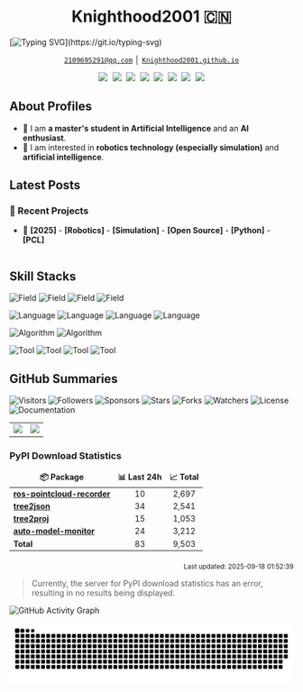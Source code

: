 <!-- Title -->
<h1 align="center" title="Welcome to my github homepage~ :)">Knighthood2001 🇨🇳</h1>

[![Typing SVG](https://readme-typing-svg.demolab.com?font=Fira+Code&pause=1000&vCenter=true&width=435&lines=Hey%F0%9F%91%8B%2C+I'm+Knighthood2001.;An+Open+Source+Contributor.)](https://git.io/typing-svg)

<!-- Contacts -->
<p align="center">
    <a href="2109695291@qq.com" title="Email Address"><code>2109695291@qq.com</code></a> │ <a href="https://Knighthood2001.github.io" title="GitHub Pages"><code>Knighthood2001.github.io</code></a>
</p>

<!-- Socials -->
<p align="center">
    <kbd>
        <a href="https://github.com/Knighthood2001" title="Knighthood2001"><img src="https://img.shields.io/badge/-Knighthood2001-2057B6?style=flat&logo=Linkedin&logoColor=white" /></a>
        <a href="https://github.com/Knighthood2001" title="Knighthood2001"><img src="https://img.shields.io/badge/-Knighthood2001-000000?style=flat&logo=X&logoColor=white" /></a>
        <a href="https://github.com/Knighthood2001" title="Knighthood2001"><img src="https://img.shields.io/badge/-Knighthood2001-F9CF38?style=flat&logo=Huggingface&logoColor=white" /></a>
        <a href="https://github.com/Knighthood2001" title="Knighthood2001"><img src="https://img.shields.io/badge/-Knighthood2001-E67D2E?style=flat&logo=Stackoverflow&logoColor=white" /></a>
        <a href="https://github.com/Knighthood2001" title="Knighthood2001"><img src="https://img.shields.io/badge/-Knighthood2001-EF4E1A?style=flat&logo=Reddit&logoColor=white" /></a>
        <a href="https://github.com/Knighthood2001" title="Knighthood2001"><img src="https://img.shields.io/badge/-Knighthood2001-1953DC?style=flat&logo=Zhihu&logoColor=white" /></a>
        <a href="https://github.com/Knighthood2001" title="Knighthood2001"><img src="https://img.shields.io/badge/-Knighthood2001-EE0000?style=flat&logo=Youtube&logoColor=white" /></a>
        <a href="https://github.com/Knighthood2001" title="Knighthood2001"><img src="https://img.shields.io/badge/-Knighthood2001-F0648C?style=flat&logo=Bilibili&logoColor=white" /></a>
    </kbd>
</p>

## About Profiles

- 👀 I am **a master's student in Artificial Intelligence** and an **AI enthusiast**. 
- 👋 I am interested in **robotics technology (especially simulation)** and **artificial intelligence**.


## Latest Posts

<table width="960px">
<tr>


### 💼 Recent Projects
<!-- Recent-Project-List:Start -->
- 📌 **[2025]** - **[Robotics]** - **[Simulation]** - **[Open Source]** - **[Python]** - **[PCL]**
<!-- Recent-Project-List:End -->


</tr>
</table>

## Skill Stacks

![Field](https://img.shields.io/badge/Field-Robotics-red)
![Field](https://img.shields.io/badge/Field-AI-red)
![Field](https://img.shields.io/badge/Field-Robot_Learning-red)
![Field](https://img.shields.io/badge/Field-Metaverse-red)

![Language](https://img.shields.io/badge/Language-C-yellow)
![Language](https://img.shields.io/badge/Language-C++-yellow)
![Language](https://img.shields.io/badge/Language-Python-yellow)
![Language](https://img.shields.io/badge/Language-Javascript-yellow)


![Algorithm](https://img.shields.io/badge/Algorithm-OpenCV-brightgreen)
![Algorithm](https://img.shields.io/badge/Algorithm-PCL-brightgreen)

![Tool](https://img.shields.io/badge/Tool-Git-blue)
![Tool](https://img.shields.io/badge/Tool-PyTorch-blue)
![Tool](https://img.shields.io/badge/Tool-ROS-blue)
![Tool](https://img.shields.io/badge/Tool-MuJoCo-blue)

## GitHub Summaries

![Visitors](https://komarev.com/ghpvc/?username=Knighthood2001&label=Visitors&style=default)
![Followers](https://img.shields.io/github/followers/Knighthood2001?label=Followers&style=default)
![Sponsors](https://img.shields.io/github/sponsors/Knighthood2001?label=Sponsors&style=default)
![Stars](https://img.shields.io/github/stars/Knighthood2001?label=Stars&style=default)
![Forks](https://img.shields.io/github/forks/Knighthood2001/Knighthood2001?label=Forks&style=default)
![Watchers](https://img.shields.io/github/watchers/Knighthood2001/Knighthood2001?label=Watchers&style=default)
![License](https://img.shields.io/badge/License-Apache_2.0-brightgreen)
![Documentation](https://img.shields.io/badge/Documentation-Yes-brightgreen)



<!-- ![GitHub Stats](https://github-readme-stats.vercel.app/api?username=Knighthood2001&theme=vue&show_icons=true&hide_border=true)
![GitHub Top Langs](https://github-readme-stats.vercel.app/api/top-langs/?username=Knighthood2001&langs_count=10&theme=vue&layout=compact&hide_border=true) -->

<table>
  <tbody>
    <tr>
      <td>
        <picture>
          <source media="(prefers-color-scheme: dark)" srcset="https://github-readme-stats.vercel.app/api?username=Knighthood2001&theme=vue-dark&show_icons=true&hide_border=true">
          <source media="(prefers-color-scheme: light)" srcset="https://github-readme-stats.vercel.app/api?username=Knighthood2001&theme=vue&show_icons=true&hide_border=true">
          <img src="https://github-readme-stats.vercel.app/api?username=Knighthood2001&theme=vue&show_icons=true&hide_border=true">
        </picture>
      </td>
      <td>
        <picture>
          <source media="(prefers-color-scheme: dark)" srcset="https://github-readme-stats.vercel.app/api/top-langs/?username=Knighthood2001&langs_count=10&theme=vue-dark&layout=compact&hide_border=true">
          <source media="(prefers-color-scheme: light)" srcset="https://github-readme-stats.vercel.app/api/top-langs/?username=Knighthood2001&langs_count=10&theme=vue&layout=compact&hide_border=true">
          <img src="https://github-readme-stats.vercel.app/api/top-langs/?username=Knighthood2001&langs_count=10&theme=vue&layout=compact&hide_border=true">
        </picture>
      </td>
    </tr>
  </tbody>
</table>

<!-- PYPI_STATS:Start -->

<h3>PyPI Download Statistics</h3>
<table>
  <thead align="center">
    <tr border: none;>
      <td><b>📦 Package</b></td>
      <td><b>📊 Last 24h</b></td>
      <td><b>📈 Total</b></td>
    </tr>
  </thead>
  <tbody>
    <tr>
      <td><a href="https://pypi.org/project/ros-pointcloud-recorder/"><b>ros-pointcloud-recorder</b></a></td>
      <td align="center">10</td>
      <td align="center">2,697</td>
    </tr>
    <tr>
      <td><a href="https://pypi.org/project/tree2json/"><b>tree2json</b></a></td>
      <td align="center">34</td>
      <td align="center">2,541</td>
    </tr>
    <tr>
      <td><a href="https://pypi.org/project/tree2proj/"><b>tree2proj</b></a></td>
      <td align="center">15</td>
      <td align="center">1,053</td>
    </tr>
    <tr>
      <td><a href="https://pypi.org/project/auto-model-monitor/"><b>auto-model-monitor</b></a></td>
      <td align="center">24</td>
      <td align="center">3,212</td>
    </tr>
    <tr>
      <td><b>Total</b></td>
      <td align="center">83</td>
      <td align="center">9,503</td>
    </tr>
  </tbody>
</table>
<p align="right"><sub>Last updated: 2025-09-18 01:52:39</sub></p>

<!-- PYPI_STATS:End -->

> Currently, the server for PyPI download statistics has an error, resulting in no results being displayed.


![GitHub Activity Graph](https://github-readme-activity-graph.vercel.app/graph?username=Knighthood2001&area=true&hide_border=true&theme=github-compact)
<!-- ![GitHub Contribution Snake](/assets/images/github-contribution-snake.svg) -->

<picture>
  <source media="(prefers-color-scheme: dark)" srcset="https://raw.githubusercontent.com/Knighthood2001/Knighthood2001/master/assets/images/github-contribution-snake-dark.svg">
  <source media="(prefers-color-scheme: light)" srcset="https://raw.githubusercontent.com/Knighthood2001/Knighthood2001/master/assets/images/github-contribution-snake.svg">
  <img alt="github contribution grid snake animation" src="https://raw.githubusercontent.com/Knighthood2001/Knighthood2001/master/assets/images/github-contribution-snake.svg">
</picture>
